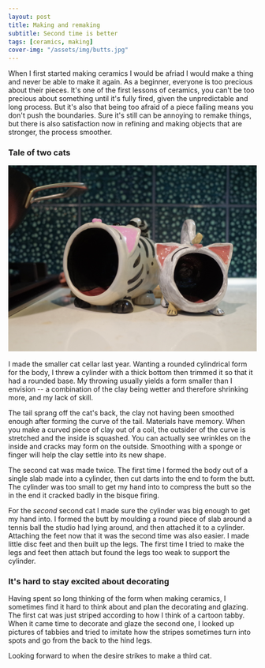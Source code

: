 ```yaml
---
layout: post
title: Making and remaking
subtitle: Second time is better
tags: [ceramics, making]
cover-img: "/assets/img/butts.jpg"
---
```


When I first started making ceramics I would be afriad I would make a thing and never be able to make it again. As a beginner, everyone is too precious about their pieces. It's one of the first lessons of ceramics, you can't be too precious about something until it's fully fired, given the unpredictable and long process. But it's also that being too afraid of a piece failing means you don't push the boundaries. Sure it's still can be annoying to remake things, but there is also satisfaction now in refining and making objects that are stronger, the process smoother. 

### Tale of two cats

![two ceramic cat shaped salt cellars](/assets/img/GR044692.JPG)

I made the smaller cat cellar last year. Wanting a rounded cylindrical form for the body, I threw a cylinder with a thick bottom then trimmed it so that it had a rounded base. My throwing usually yields a form smaller than I envision -- a combination of the clay being wetter and therefore shrinking more, and my lack of skill. 

The tail sprang off the cat's back, the clay not having been smoothed enough after forming the curve of the tail. Materials have memory. When you make a curved piece of clay out of a coil, the outsider of the curve is stretched and the inside is squashed. You can actually see wrinkles on the inside and cracks may form on the outside. Smoothing with a sponge or finger will help the clay settle into its new shape. 

The second cat was made twice. The first time I formed the body out of a single slab made into a cylinder, then cut darts into the end to form the butt. The cylinder was too small to get my hand into to compress the butt so the in the end it cracked badly in the bisque firing. 

For the *second* second cat I made sure the cylinder was big enough to get my hand into. I formed the butt by moulding a round piece of slab around a tennis ball the studio had lying around, and then attached it to a cylinder. Attaching the feet now that it was the second time was also easier. I made little disc feet and then built up the legs. The first time I tried to make the legs and feet then attach but found the legs too weak to support the cylinder.

### It's hard to stay excited about decorating 

Having spent so long thinking of the form when making ceramics, I sometimes find it hard to think about and plan the decorating and glazing. The first cat was just striped according to how I think of a cartoon tabby. When it came time to decorate and glaze the second one, I looked up pictures of tabbies and tried to imitate how the stripes sometimes turn into spots and go from the back to the hind legs. 



Looking forward to when the desire strikes to make a third cat. 

